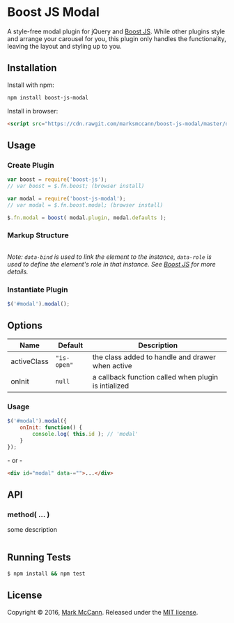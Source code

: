 Boost JS Modal
==================================================
A style-free modal plugin for jQuery and [Boost JS](https://github.com/marksmccann/boost-js). While other plugins style and arrange your carousel for you, this plugin only handles the functionality, leaving the layout and styling up to you.


Installation
--------------------------------------
Install with npm:
```bash
npm install boost-js-modal
```
Install in browser:
```html
<script src="https://cdn.rawgit.com/marksmccann/boost-js-modal/master/dist/modal.min.js"></script>
```

Usage
--------------------------------------

### Create Plugin
```javascript
var boost = require('boost-js');
// var boost = $.fn.boost; (browser install)

var modal = require('boost-js-modal');
// var modal = $.fn.boost.modal; (browser install)

$.fn.modal = boost( modal.plugin, modal.defaults );
```

### Markup Structure
```html
```
*Note: `data-bind` is used to link the element to the instance, `data-role` is used to define the element's role in that instance. See [Boost JS](https://github.com/marksmccann/boost-js) for more details.*

### Instantiate Plugin
```javascript
$('#modal').modal();
```

Options
--------------------------------------
Name | Default | Description
--- | --- | ---
activeClass | `"is-open"` | the class added to handle and drawer when active
onInit | `null` | a callback function called when plugin is intialized
### Usage
```javascript
$('#modal').modal({
	onInit: function() {
    	console.log( this.id ); // 'modal'
    }
});
```
\- or -
```html
<div id="modal" data-="">...</div>
```

API
--------------------------------------
### method( ... )
some description
```javascript
```

Running Tests
--------------------------------------

```bash
$ npm install && npm test
```


License
--------------------------------------

Copyright © 2016, [Mark McCann](https://github.com/marksmccann).
Released under the [MIT license](LICENSE).
